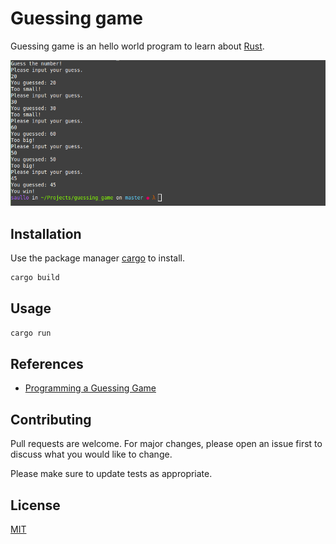 
# Guessing game

Guessing game is an hello world program to learn about [Rust](https://rust-lang.org).

![Guessing game](meta/2021-07-14-16-57-56.png?raw=true)

## Installation

Use the package manager [cargo](https://crates.io/) to install.

```bash
cargo build
```

## Usage

```bash
cargo run
```

## References

- [Programming a Guessing Game](https://doc.rust-lang.org/book/ch02-00-guessing-game-tutorial.html)

## Contributing
Pull requests are welcome. For major changes, please open an issue first to discuss what you would like to change.

Please make sure to update tests as appropriate.

## License
[MIT](https://choosealicense.com/licenses/mit/)
